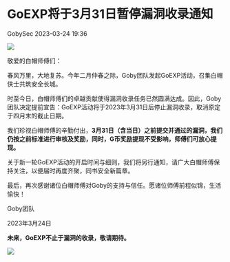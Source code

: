 #  GoEXP将于3月31日暂停漏洞收录通知   
 GobySec   2023-03-24 19:36  
  
![](https://mmbiz.qpic.cn/mmbiz_gif/GGOWG0fficjLTMIjhRPrloPMpJ4nXfwsIjLDB23mjUrGc3G8Qwo770yYCQAnyVhPGKiaSgfVu0HKnfhT4v5hSWcQ/640?wx_fmt=gif&wxfrom=5&wx_lazy=1 "")  
  
  
敬爱的白帽师傅们：  
  
春风万里，大地复苏。今年二月仲春之际，Goby团队发起GoEXP活动，召集白帽侠士共筑安全长城。  
  
时至今日，白帽师傅们的卓越贡献使得漏洞收录任务已然圆满达成。因此，Goby团队决定提前宣告：GoEXP活动将于2023年3月31日后停止漏洞收录，取消原定于四月末的截止日期。  
  
我们珍视白帽师傅的辛勤付出，**3月31日（含当日）之前提交并通过的漏洞，我们仍按之前标准进行审核及奖励，同时，G币奖励提现不受影响，师傅们可放心提现。**  
  
关于新一轮GoEXP活动的开启时间与细则，我们将另行通知，请广大白帽师傅保持关注，以便届时再度齐聚，同书安全新篇章。  
  
最后，再次感谢诸位白帽师傅对Goby的支持与信任。愿诸位师傅前程似锦，生活愉快！  
  
  
Goby团队  
  
2023年3月24日  
  
  
**未来，GoEXP不止于漏洞的收录，敬请期待。**  
  
  
  
![](https://mmbiz.qpic.cn/mmbiz_png/GGOWG0fficjIaeEP9ZkuBRxk7BicMlGFoEZnkVh7ib8GaBYw8lrh8SqACnTUZXlXclC9ZRfOFuvB3gTWHOPvH8icyg/640?wx_fmt=png&wxfrom=5&wx_lazy=1&wx_co=1 "")  
  
  
